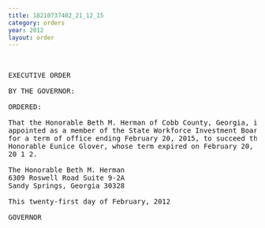 ```yaml
---
title: 18210737402_21_12_15
category: orders
year: 2012
layout: order
---
```


<pre> 

EXECUTIVE ORDER

BY THE GOVERNOR:

ORDERED:

That the Honorable Beth M. Herman of Cobb County, Georgia, is
appointed as a member of the State Workforce Investment Board,
for a term of office ending February 20, 2015, to succeed the
Honorable Eunice Glover, whose term expired on February 20,
20 1 2.

The Honorable Beth M. Herman
6309 Roswell Road Suite 9-2A
Sandy Springs, Georgia 30328

This twenty-first day of February, 2012

GOVERNOR

     

</pre>
